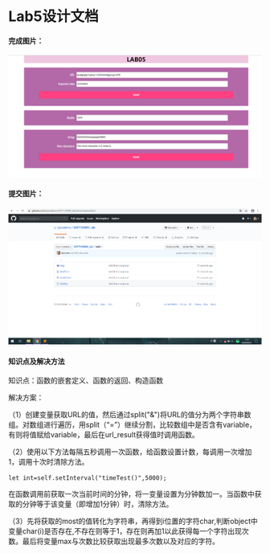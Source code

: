 # Lab5设计文档

#### 完成图片：

![image](./img/完成截图.png)

#### 提交图片：

![imge](./img/提交截图.png)



#### 知识点及解决方法

知识点：函数的嵌套定义、函数的返回、构造函数

解决方案：

（1）创建变量获取URL的值，然后通过split("&")将URL的值分为两个字符串数组。对数组进行遍历，用split（“=”）继续分割，比较数组中是否含有variable，有则将值赋给variable，最后在url_result获得值时调用函数。

（2）使用以下方法每隔五秒调用一次函数，给函数设置计数，每调用一次增加1，调用十次时清除方法。

```
let int=self.setInterval("timeTest()",5000);
```

在函数调用前获取一次当前时间的分钟，将一变量设置为分钟数加一。当函数中获取的分钟等于该变量（即增加1分钟）时，清除方法。

（3）先将获取的most的值转化为字符串，再得到i位置的字符char,判断object中变量char(i)是否存在,不存在则等于1，存在则再加1以此获得每一个字符出现次数。最后将变量max与次数比较获取出现最多次数以及对应的字符。



